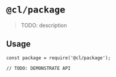 # `@cl/package`

> TODO: description

## Usage

```
const package = require('@cl/package');

// TODO: DEMONSTRATE API
```
